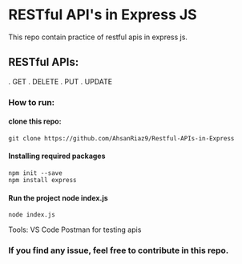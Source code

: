 # RESTful API's in Express JS
This repo contain practice of restful apis in express js. 

## RESTful APIs:
. GET 
. DELETE
. PUT
. UPDATE

### How to run:

#### clone this repo:
	git clone https://github.com/AhsanRiaz9/Restful-APIs-in-Express

#### Installing required packages
	npm init --save
	npm install express

#### Run the project node index.js
	node index.js

Tools:
	VS Code
	Postman for testing apis

### If you find any issue, feel free to contribute in this repo.
